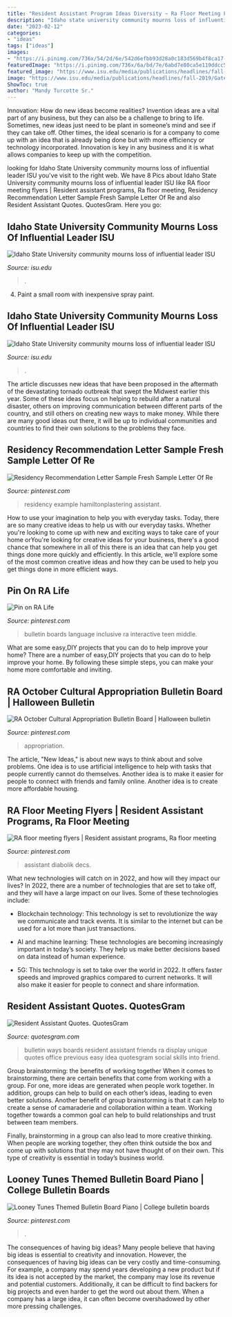 ```yaml
---
title: "Resident Assistant Program Ideas Diversity ~ Ra Floor Meeting Flyers"
description: "Idaho state university community mourns loss of influential leader isu"
date: "2023-02-12"
categories:
- "ideas"
tags: ["ideas"]
images:
- "https://i.pinimg.com/736x/54/2d/6e/542d6efbb93d28a0c183d569b4f8ca17--residence-life-bulletin-boards.jpg"
featuredImage: "https://i.pinimg.com/736x/6a/bd/7e/6abd7e80ca5e119ddcc5b89e4403928f.jpg"
featured_image: "https://www.isu.edu/media/publications/headlines/fall-2019/DSCF3758.JPG"
image: "https://www.isu.edu/media/publications/headlines/fall-2019/Gates-&#039;19.jpg"
ShowToc: true
author: "Mandy Turcotte Sr."
---
```



Innovation: How do new ideas become realities?
Invention ideas are a vital part of any business, but they can also be a challenge to bring to life. Sometimes, new ideas just need to be plant in someone’s mind and see if they can take off. Other times, the ideal scenario is for a company to come up with an idea that is already being done but with more efficiency or technology incorporated. Innovation is key in any business and it is what allows companies to keep up with the competition.

	

		
looking for Idaho State University community mourns loss of influential leader ISU you've visit to the right web. We have 8 Pics about Idaho State University community mourns loss of influential leader ISU like RA floor meeting flyers | Resident assistant programs, Ra floor meeting, Residency Recommendation Letter Sample Fresh Sample Letter Of Re and also Resident Assistant Quotes. QuotesGram. Here you go:
		
    
## Idaho State University Community Mourns Loss Of Influential Leader ISU

<img loading=lazy src="https://www.isu.edu/media/publications/headlines/fall-2019/Gates-&#039;19.jpg" onerror="this.onerror=null;this.src='https://tse3.mm.bing.net/th?id=OIP.LBwUghXepcXi3a_NV0-rTgHaEq&amp;pid=15.1';" alt="Idaho State University community mourns loss of influential leader ISU">

_Source: isu.edu_

>. 

	

4. Paint a small room with inexpensive spray paint.

    
## Idaho State University Community Mourns Loss Of Influential Leader ISU

<img loading=lazy src="https://www.isu.edu/media/publications/headlines/fall-2019/DSCF3758.JPG" onerror="this.onerror=null;this.src='https://tse3.mm.bing.net/th?id=OIP.MuP7nGVutADm13FBx5CB9wAAAA&amp;pid=15.1';" alt="Idaho State University community mourns loss of influential leader ISU">

_Source: isu.edu_

>. 

	

The article discusses new ideas that have been proposed in the aftermath of the devastating tornado outbreak that swept the Midwest earlier this year. Some of these ideas focus on helping to rebuild after a natural disaster, others on improving communication between different parts of the country, and still others on creating new ways to make money. While there are many good ideas out there, it will be up to individual communities and countries to find their own solutions to the problems they face.

    
## Residency Recommendation Letter Sample Fresh Sample Letter Of Re

<img loading=lazy src="https://i.pinimg.com/originals/92/b5/0f/92b50fb8921c28fb4444c73969c006d4.jpg" onerror="this.onerror=null;this.src='https://tse3.mm.bing.net/th?id=OIP.uCvc3rq3YpvStpMYyFR8swHaKe&amp;pid=15.1';" alt="Residency Recommendation Letter Sample Fresh Sample Letter Of Re">

_Source: pinterest.com_

>residency example hamiltonplastering assistant. 

	

How to use your imagination to help you with everyday tasks.
Today, there are so many creative ideas to help us with our everyday tasks. Whether you're looking to come up with new and exciting ways to take care of your home orYou're looking for creative ideas for your business, there's a good chance that somewhere in all of this there is an idea that can help you get things done more quickly and efficiently. In this article, we'll explore some of the most common creative ideas and how they can be used to help you get things done in more efficient ways.

    
## Pin On RA Life

<img loading=lazy src="https://i.pinimg.com/736x/54/2d/6e/542d6efbb93d28a0c183d569b4f8ca17--residence-life-bulletin-boards.jpg" onerror="this.onerror=null;this.src='https://tse4.mm.bing.net/th?id=OIP.deONEckhP2pBsy7P5Cf1rwHaFj&amp;pid=15.1';" alt="Pin on RA Life">

_Source: pinterest.com_

>bulletin boards language inclusive ra interactive teen middle. 

	

What are some easy,DIY projects that you can do to help improve your home?
There are a number of easy,DIY projects that you can do to help improve your home. By following these simple steps, you can make your home more comfortable and inviting.

    
## RA October Cultural Appropriation Bulletin Board | Halloween Bulletin

<img loading=lazy src="https://i.pinimg.com/736x/6a/bd/7e/6abd7e80ca5e119ddcc5b89e4403928f.jpg" onerror="this.onerror=null;this.src='https://tse3.mm.bing.net/th?id=OIP.2IrbWmCFZo2e8xIGD78Y-wHaFj&amp;pid=15.1';" alt="RA October Cultural Appropriation Bulletin Board | Halloween bulletin">

_Source: pinterest.com_

>appropriation. 

	

The article, "New Ideas," is about new ways to think about and solve problems. One idea is to use artificial intelligence to help with tasks that people currently cannot do themselves. Another idea is to make it easier for people to connect with friends and family online. Another idea is to create more affordable housing.

    
## RA Floor Meeting Flyers | Resident Assistant Programs, Ra Floor Meeting

<img loading=lazy src="https://i.pinimg.com/originals/1e/89/d2/1e89d2b262b6e3c5e78585e9db3e6e59.jpg" onerror="this.onerror=null;this.src='https://tse3.mm.bing.net/th?id=OIP.bdI7nL2gNsjDdhjnq3nAPQHaJ4&amp;pid=15.1';" alt="RA floor meeting flyers | Resident assistant programs, Ra floor meeting">

_Source: pinterest.com_

>assistant diabolik decs. 

	

What new technologies will catch on in 2022, and how will they impact our lives?
In 2022, there are a number of technologies that are set to take off, and they will have a large impact on our lives. Some of these technologies include: 
- Blockchain technology: This technology is set to revolutionize the way we communicate and track events. It is similar to the internet but can be used for a lot more than just transactions. 

- AI and machine learning: These technologies are becoming increasingly important in today’s society. They help us make better decisions based on data instead of human experience. 

- 5G: This technology is set to take over the world in 2022. It offers faster speeds and improved graphics compared to current networks. It will also make it easier for people to connect and share information.

    
## Resident Assistant Quotes. QuotesGram

<img loading=lazy src="https://cdn.quotesgram.com/img/82/92/1125207789-e45570ba5927005e53e7dc9f9f4b49ba.jpg" onerror="this.onerror=null;this.src='https://tse4.mm.bing.net/th?id=OIP.CzqhCxUXGuA9PQwFm5mdAAHaFj&amp;pid=15.1';" alt="Resident Assistant Quotes. QuotesGram">

_Source: quotesgram.com_

>bulletin ways boards resident assistant friends ra display unique quotes office previous easy idea quotesgram social skills into friend. 

	

Group brainstorming: the benefits of working together
When it comes to brainstorming, there are certain benefits that come from working with a group. For one, more ideas are generated when people work together. In addition, groups can help to build on each other’s ideas, leading to even better solutions.
Another benefit of group brainstorming is that it can help to create a sense of camaraderie and collaboration within a team. Working together towards a common goal can help to build relationships and trust between team members.

Finally, brainstorming in a group can also lead to more creative thinking. When people are working together, they often think outside the box and come up with solutions that they may not have thought of on their own. This type of creativity is essential in today’s business world.

    
## Looney Tunes Themed Bulletin Board Piano | College Bulletin Boards

<img loading=lazy src="https://i.pinimg.com/736x/8c/56/8c/8c568c9e8372457e5fe09234193ac714.jpg" onerror="this.onerror=null;this.src='https://tse2.mm.bing.net/th?id=OIP.YSpZPSdxPHc5B8KYmIplPQHaEK&amp;pid=15.1';" alt="Looney Tunes Themed Bulletin Board Piano | College bulletin boards">

_Source: pinterest.com_

>. 

	

The consequences of having big ideas?
Many people believe that having big ideas is essential to creativity and innovation. However, the consequences of having big ideas can be very costly and time-consuming. For example, a company may spend years developing a new product but if its idea is not accepted by the market, the company may lose its revenue and potential customers. Additionally, it can be difficult to find backers for big projects and even harder to get the word out about them. When a company has a large idea, it can often become overshadowed by other more pressing challenges.

